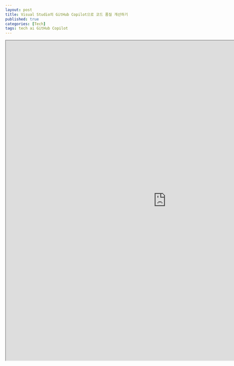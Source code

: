 ```yaml
---
layout: post
title: Visual Studio의 GitHub Copilot으로 코드 품질 개선하기
published: true
categories: [Tech]
tags: tech ai GitHub Copilot
---
```

<iframe width="1024" height="1024" src="https://docs.google.com/document/d/e/2PACX-1vSeeF0CvlyS1Z_MUIQFT-xKiQ7-NnFyvAp1N-0XWj6aYmdhpDPR_xmQOzgmFP7CbizaLwpWIkhlKNWV/pub?embedded=true"></iframe>  
    
